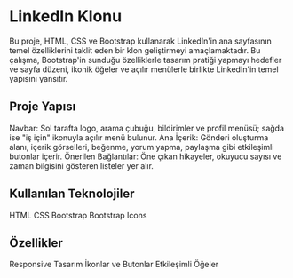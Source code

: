 # LinkedIn Klonu

Bu proje, HTML, CSS ve Bootstrap kullanarak LinkedIn'in ana sayfasının temel özelliklerini taklit eden bir klon geliştirmeyi amaçlamaktadır. Bu çalışma, Bootstrap'in sunduğu özelliklerle tasarım pratiği yapmayı hedefler ve sayfa düzeni, ikonik öğeler ve açılır menülerle birlikte LinkedIn'in temel yapısını yansıtır.

## Proje Yapısı

Navbar: Sol tarafta logo, arama çubuğu, bildirimler ve profil menüsü; sağda ise "iş için" ikonuyla açılır menü bulunur.
Ana İçerik: Gönderi oluşturma alanı, içerik görselleri, beğenme, yorum yapma, paylaşma gibi etkileşimli butonlar içerir.
Önerilen Bağlantılar: Öne çıkan hikayeler, okuyucu sayısı ve zaman bilgisini gösteren listeler yer alır.

## Kullanılan Teknolojiler

HTML
CSS
Bootstrap
Bootstrap Icons

## Özellikler

Responsive Tasarım
İkonlar ve Butonlar
Etkileşimli Öğeler
